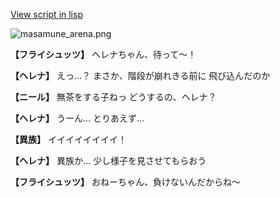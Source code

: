 [View script in lisp](../scripts/210131111.txt)

![masamune_arena.png](../images/backgrounds/masamune_arena.png)

**【フライシュッツ】**
ヘレナちゃん、待って～！

**【ヘレナ】**
えっ…？
まさか、階段が崩れきる前に
飛び込んだのか

**【ニール】**
無茶をする子ねっ
どうするの、ヘレナ？

**【ヘレナ】**
うーん…
とりあえず…

**【異族】**
イイイイイイイイ！

**【ヘレナ】**
異族か…
少し様子を見させてもらおう

**【フライシュッツ】**
おねーちゃん、負けないんだからね～